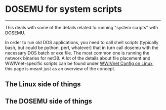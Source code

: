 # DOSEMU for system scripts
***

This deals with some of the details related to running "system scripts" with DOSEMU.

In order to run old DOS applications, you need to call shell scripts (typically bash, but could be python, perl, whatever) that in turn call dosemu with the necessary DOS batch or exe file. The most common one is running the network binaries for net38. A lot of the details about file placement and WWIVnet-specific scripts can be found under 
[WWIVnet Config on Linux](/network/wwivnet_linux.md), this page is meant just as an
overview of the concept.

## The Linux side of things

## The DOSEMU side of things
